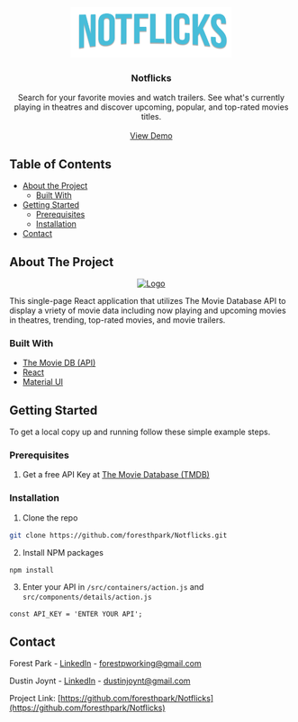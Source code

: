<p align="center">
  <a href="https://foresthpark.github.io/Notflicks">
    <img src="./src/components/images/notflicks_logo.png" alt="Logo" width="286" height="90">
  </a>

  <h3 align="center">Notflicks</h3>

  <p align="center">
  Search for your favorite movies and watch trailers. See what's currently playing in theatres and discover upcoming, popular, and top-rated movies titles.
    <br />
    <br />
    <a href="https://foresthpark.github.io/Notflicks">View Demo</a>
  </p>
  
<!-- TOC -->
## Table of Contents

* [About the Project](#about-the-project)
  * [Built With](#built-with)
* [Getting Started](#getting-started)
  * [Prerequisites](#prerequisites)
  * [Installation](#installation)
* [Contact](#contact)

<!-- ABOUT THE PROJECT -->
## About The Project
<p align='center'>
<a href="https://foresthpark.github.io/Notflicks">
    <img src="./src/components/images/notflicks_screenshot.png" alt="Logo" width="600" height="337">
  </a>
<p>
  
  
This single-page React application that utilizes The Movie Database API to display a vriety of movie data including now playing and upcoming movies in theatres, trending, top-rated movies, and movie trailers.
  
### Built With
* [The Movie DB (API)](https://developers.themoviedb.org/3)
* [React](https://reactjs.org/docs/getting-started.html)
* [Material UI](https://material-ui.com/)


<!-- GETTING STARTED -->
## Getting Started

To get a local copy up and running follow these simple example steps.

### Prerequisites

1. Get a free API Key at [The Movie Database (TMDB)](https://www.themoviedb.org)

### Installation

1. Clone the repo
```sh
git clone https://github.com/foresthpark/Notflicks.git
```
2. Install NPM packages
```sh
npm install
```
3. Enter your API in `/src/containers/action.js` and `src/components/details/action.js`
```JS
const API_KEY = 'ENTER YOUR API';
```

<!-- CONTACT -->
## Contact

Forest Park - [LinkedIn](https://linkedin.com/in/forestpark) - forestpworking@gmail.com

Dustin Joynt - [LinkedIn](https://www.linkedin.com/in/dustin-joynt/) - dustinjoynt@gmail.com


Project Link: [https://github.com/foresthpark/Notflicks](https://github.com/foresthpark/Notflicks)
